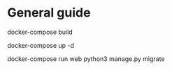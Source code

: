 # General guide

docker-compose build

docker-compose up -d 

docker-compose run web python3 manage.py migrate
